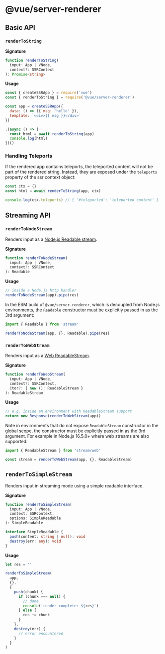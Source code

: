 # @vue/server-renderer

## Basic API

### `renderToString`

**Signature**

```ts
function renderToString(
  input: App | VNode,
  context?: SSRContext
): Promise<string>
```

**Usage**

```js
const { createSSRApp } = require('vue')
const { renderToString } = require('@vue/server-renderer')

const app = createSSRApp({
  data: () => ({ msg: 'hello' }),
  template: `<div>{{ msg }}</div>`
})

;(async () => {
  const html = await renderToString(app)
  console.log(html)
})()
```

### Handling Teleports

If the rendered app contains teleports, the teleported content will not be part of the rendered string. Instead, they are exposed under the `teleports` property of the ssr context object:

```js
const ctx = {}
const html = await renderToString(app, ctx)

console.log(ctx.teleports) // { '#teleported': 'teleported content' }
```

## Streaming API

### `renderToNodeStream`

Renders input as a [Node.js Readable stream](https://nodejs.org/api/stream.html#stream_class_stream_readable).

**Signature**

```ts
function renderToNodeStream(
  input: App | VNode,
  context?: SSRContext
): Readable
```

**Usage**

```js
// inside a Node.js http handler
renderToNodeStream(app).pipe(res)
```

In the ESM build of `@vue/server-renderer`, which is decoupled from Node.js environments, the `Readable` constructor must be explicitly passed in as the 3rd argument:

```js
import { Readable } from 'stream'

renderToNodeStream(app, {}, Readable).pipe(res)
```

### `renderToWebStream`

Renders input as a [Web ReadableStream](https://developer.mozilla.org/en-US/docs/Web/API/Streams_API).

**Signature**

```ts
function renderToWebStream(
  input: App | VNode,
  context?: SSRContext,
  Ctor?: { new (): ReadableStream }
): ReadableStream
```

**Usage**

```js
// e.g. inside an environment with ReadableStream support
return new Response(renderToWebStream(app))
```

Note in environments that do not expose `ReadableStream` constructor in the global scope, the constructor must be explicitly passed in as the 3rd argument. For example in Node.js 16.5.0+ where web streams are also supported:

```js
import { ReadableStream } from 'stream/web'

const stream = renderToWebStream(app, {}, ReadableStream)
```

## `renderToSimpleStream`

Renders input in streaming mode using a simple readable interface.

**Signature**

```ts
function renderToSimpleStream(
  input: App | VNode,
  context: SSRContext,
  options: SimpleReadable
): SimpleReadable

interface SimpleReadable {
  push(content: string | null): void
  destroy(err: any): void
}
```

**Usage**

```js
let res = ''

renderToSimpleStream(
  app,
  {},
  {
    push(chunk) {
      if (chunk === null) {
        // done
        console(`render complete: ${res}`)
      } else {
        res += chunk
      }
    },
    destroy(err) {
      // error encountered
    }
  }
)
```
